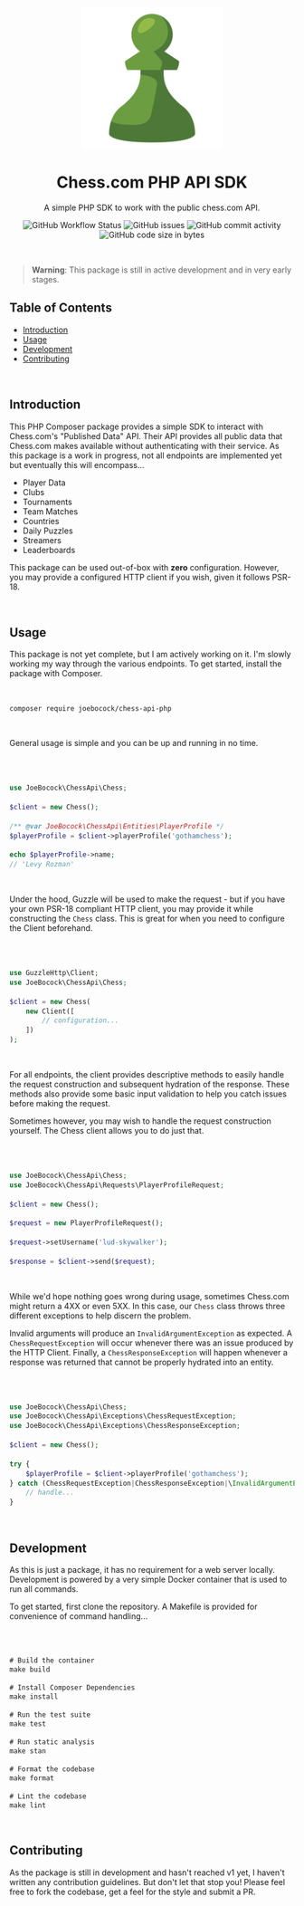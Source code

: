 <div align="center">
    <img src="logo.png" alt="chess.com logo" width="250" height="auto" />
    <h1>Chess.com PHP API SDK</h1>
    <p>A simple PHP SDK to work with the public chess.com API.</p>
</div>

<div align="center">
    <p>
        <img alt="GitHub Workflow Status" src="https://img.shields.io/github/actions/workflow/status/joebocock/chess-api-php/Tests.yml?style=flat-square">
        <img alt="GitHub issues" src="https://img.shields.io/github/issues/joebocock/chess-api-php?style=flat-square">
        <img alt="GitHub commit activity" src="https://img.shields.io/github/commit-activity/m/joebocock/chess-api-php?style=flat-square">
        <img alt="GitHub code size in bytes" src="https://img.shields.io/github/languages/code-size/joebocock/chess-api-php?style=flat-square">
    </p>
</div>

<br />

> **Warning**: This package is still in active development and in very early stages.

## Table of Contents

- [Introduction](#introduction)
- [Usage](#usage)
- [Development](#development)
- [Contributing](#contributing)

<br />

## Introduction

This PHP Composer package provides a simple SDK to interact with Chess.com's "Published Data" API. Their API provides all public data that Chess.com makes available without authenticating with their service. As this package is a work in progress, not all endpoints are implemented yet but eventually this will encompass...

- Player Data
- Clubs
- Tournaments
- Team Matches
- Countries
- Daily Puzzles
- Streamers
- Leaderboards

This package can be used out-of-box with **zero** configuration. However, you may provide a configured HTTP client if you wish, given it follows PSR-18.

<br />

## Usage

This package is not yet complete, but I am actively working on it. I'm slowly working my way through the various endpoints. To get started, install the package with Composer.

<br />

```shell
composer require joebocock/chess-api-php
```

<br />

General usage is simple and you can be up and running in no time.

<br />

```php

use JoeBocock\ChessApi\Chess;

$client = new Chess();

/** @var JoeBocock\ChessApi\Entities\PlayerProfile */
$playerProfile = $client->playerProfile('gothamchess');

echo $playerProfile->name;
// 'Levy Rozman'

```

<br />

Under the hood, Guzzle will be used to make the request - but if you have your own PSR-18 compliant HTTP client, you may provide it while constructing the `Chess` class. This is great for when you need to configure the Client beforehand.

<br />

```php

use GuzzleHttp\Client;
use JoeBocock\ChessApi\Chess;

$client = new Chess(
    new Client([
        // configuration...
    ])
);

```

<br />

For all endpoints, the client provides descriptive methods to easily handle the request construction and subsequent hydration of the response. These methods also provide some basic input validation to help you catch issues before making the request.

Sometimes however, you may wish to handle the request construction yourself. The Chess client allows you to do just that.

<br />

```php

use JoeBocock\ChessApi\Chess;
use JoeBocock\ChessApi\Requests\PlayerProfileRequest;

$client = new Chess();

$request = new PlayerProfileRequest();

$request->setUsername('lud-skywalker');

$response = $client->send($request);

```

<br />

While we'd hope nothing goes wrong during usage, sometimes Chess.com might return a 4XX or even 5XX. In this case, our `Chess` class throws three different exceptions to help discern the problem.

Invalid arguments will produce an `InvalidArgumentException` as expected. A `ChessRequestException` will occur whenever there was an issue produced by the HTTP Client. Finally, a `ChessResponseException` will happen whenever a response was returned that cannot be properly hydrated into an entity.

<br />

```php

use JoeBocock\ChessApi\Chess;
use JoeBocock\ChessApi\Exceptions\ChessRequestException;
use JoeBocock\ChessApi\Exceptions\ChessResponseException;

$client = new Chess();

try {
    $playerProfile = $client->playerProfile('gothamchess');
} catch (ChessRequestException|ChessResponseException|\InvalidArgumentException $e) {
    // handle...
}

```

<br />

## Development

As this is just a package, it has no requirement for a web server locally. Development is powered by a very simple Docker container that is used to run all commands.

To get started, first clone the repository. A Makefile is provided for convenience of command handling...

<br />

```make

# Build the container
make build

# Install Composer Dependencies
make install

# Run the test suite
make test

# Run static analysis
make stan

# Format the codebase
make format

# Lint the codebase
make lint

```

<br />

## Contributing

As the package is still in development and hasn't reached v1 yet, I haven't written any contribution guidelines. But don't let that stop you! Please feel free to fork the codebase, get a feel for the style and submit a PR.

